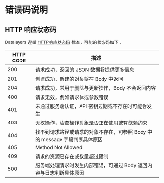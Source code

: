 # 错误码说明



## HTTP 响应状态码
Datalayers 遵循 [HTTP响应状态码](https://developer.mozilla.org/en-US/docs/Web/HTTP/Status) 标准，可能的状态码如下：

|  HTTP CODE   | 描述                                                                              |
|  ----        | ----                                                                              |
| 200          |  请求成功，返回的 JSON 数据将提供更多信息                                         |
| 201          |  创建成功，新建的对象将在 Body 中返回                                             |
| 204          |  请求成功，常用于删除与更新操作，Body 不会返回内容                                |
| 400          |  请求无效，例如请求体或参数错误                                                   |
| 401          |  未通过服务端认证，API 密钥过期或不存在时可能会发生                               |
| 403          |  无权操作，检查操作对象是否正在使用或有依赖约束                                   |
| 404          |  找不到请求路径或请求的对象不存在，可参照 Body 中的 message 字段判断具体原因      |
| 405          |  Method Not Allowed                                                               |
| 409          |  请求的资源已存在或数量超过限制                                                   |
| 500          |  服务端处理请求时发生内部错误，可通过 Body 返回内容与日志判断具体原因             |



